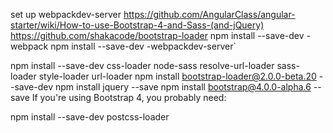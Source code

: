 set up webpackdev-server
https://github.com/AngularClass/angular-starter/wiki/How-to-use-Bootstrap-4-and-Sass-(and-jQuery)
https://github.com/shakacode/bootstrap-loader
npm install --save-dev -webpack
npm install --save-dev -webpackdev-server`

npm install --save-dev css-loader node-sass resolve-url-loader sass-loader style-loader url-loader
npm install bootstrap-loader@2.0.0-beta.20 --save-dev
npm install jquery --save
npm install bootstrap@4.0.0-alpha.6 --save
If you're using Bootstrap 4, you probably need:

npm install --save-dev postcss-loader